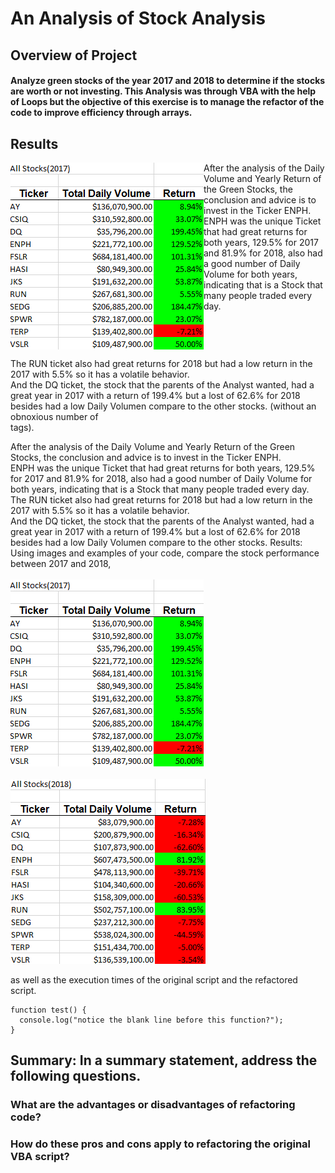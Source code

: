 # An Analysis of Stock Analysis

## Overview of Project
#### Analyze green stocks of the year 2017 and 2018 to determine if the stocks are worth or not investing. This Analysis was through VBA with the help of Loops but the objective of this exercise is to manage the refactor of the code to improve efficiency through arrays.

## Results

<img align="left" src="https://github.com/KarlaPerezR/stock-analysis/blob/main/Resources/2017.png">

After the analysis of the Daily Volume and Yearly Return of the Green Stocks, the conclusion and advice is to invest in the Ticker ENPH.
<br/>ENPH was the unique Ticket that had great returns for both years, 129.5% for 2017 and 81.9% for 2018, also had a good number of Daily Volume for both years, indicating that is a Stock that many people traded every day.

<br clear="left"/>

The RUN ticket also had great returns for 2018 but had a low return in the 2017 with 5.5% so it has a volatile behavior. 
<br/>And the DQ ticket, the stock that the parents of the Analyst wanted, had a great year in 2017 with a return of 199.4% but a lost of 62.6% for 2018 besides had a low Daily Volumen compare to the other stocks. (without an obnoxious number of <br /> tags).

After the analysis of the Daily Volume and Yearly Return of the Green Stocks, the conclusion and advice is to invest in the Ticker ENPH.
<br/>ENPH was the unique Ticket that had great returns for both years, 129.5% for 2017 and 81.9% for 2018, also had a good number of Daily Volume for both years, indicating that is a Stock that many people traded every day.
<br/>The RUN ticket also had great returns for 2018 but had a low return in the 2017 with 5.5% so it has a volatile behavior. 
<br/>And the DQ ticket, the stock that the parents of the Analyst wanted, had a great year in 2017 with a return of 199.4% but a lost of 62.6% for 2018 besides had a low Daily Volumen compare to the other stocks.
Results: Using images and examples of your code, compare the stock performance between 2017 and 2018,
<br/><br/> ![2017](https://github.com/KarlaPerezR/stock-analysis/blob/main/Resources/2017.png)
<br/><br/> ![2018](https://github.com/KarlaPerezR/stock-analysis/blob/main/Resources/2018.png)

as well as the execution times of the original script and the refactored script.

```
function test() {
  console.log("notice the blank line before this function?");
}

```
## Summary: In a summary statement, address the following questions.
### What are the advantages or disadvantages of refactoring code?
### How do these pros and cons apply to refactoring the original VBA script?
